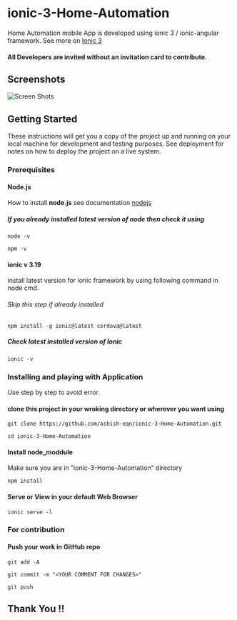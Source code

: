 # ionic-3-Home-Automation
Home Automation mobile App is developed using ionic 3 / ionic-angular framework. See more on [Ionic 3](www.ionicframework.com)

#### All Developers are invited without an invitation card to contribute.


## Screenshots

![Screen Shots](https://github.com/ashish-eqn/ionic-3-Home-Automation/blob/master/Screenshots/Screenshot1.png)

## Getting Started

These instructions will get you a copy of the project up and running on your local machine for development and testing purposes. See deployment for notes on how to deploy the project on a live system.

### Prerequisites

#### Node.js

How to install **node.js** see documentation [nodejs](https://nodejs.org/en/docs/)
##### If you already installed latest version of node then check it using

```
node -v
```
```
npm -v
```

#### ionic v 3.19
install latest version for ionic framework by using following command in node cmd.
###### Skip this step if already installed
```
npm install -g ionic@latest cordova@latest
```
##### Check latest installed version of Ionic

```
ionic -v
```

### Installing and playing with Application

Use step by step to avoid error.

#### clone this project in your wroking directory or wherever you want using
```
git clone https://github.com/ashish-eqn/ionic-3-Home-Automation.git
```
```
cd ionic-3-Home-Automation
```

#### Install node_moddule

Make sure you are in "ionic-3-Home-Automation" directory

```
npm install
```

#### Serve or View in your default Web Browser

```
ionic serve -l
```
### For contribution

#### Push your work in GitHub repo

```
git add -A
```
```
git commit -m "<YOUR COMMENT FOR CHANGES>"
```
```
git push
```

## Thank You !!
